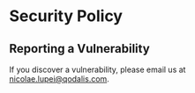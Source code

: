 # Security Policy

## Reporting a Vulnerability

If you discover a vulnerability, please email us at [nicolae.lupei@qodalis.com](mailto:nicolae.lupei@qodalis.com).
